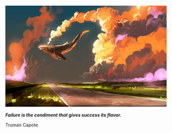 <p align="center"><img src="readme.jpeg"></p>

_**Failure is the condiment that gives success its flavor.**_

Truman Capote